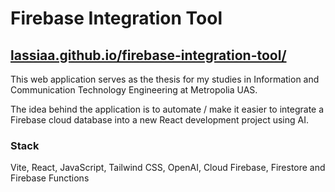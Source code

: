 # Firebase Integration Tool

## [lassiaa.github.io/firebase-integration-tool/](https://lassiaa.github.io/firebase-integration-tool/)

This web application serves as the thesis for my studies in Information and Communication Technology Engineering at Metropolia UAS.

The idea behind the application is to automate / make it easier to integrate a Firebase cloud database into a new React development project using AI.

### Stack

Vite, React, JavaScript, Tailwind CSS, OpenAI, Cloud Firebase, Firestore and Firebase Functions
